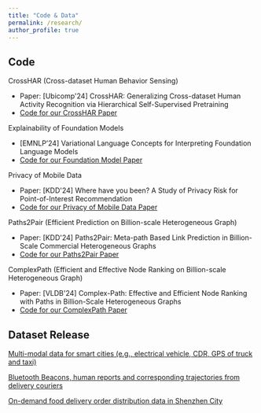 ```yaml
---
title: "Code & Data"
permalink: /research/
author_profile: true
---
```


## Code

CrossHAR (Cross-dataset Human Behavior Sensing)
- Paper: [Ubicomp'24] CrossHAR: Generalizing Cross-dataset Human Activity Recognition via Hierarchical Self-Supervised Pretraining
- <a href="https://github.com/kingdomrush2/CrossHAR">Code for our CrossHAR Paper</a>

Explainability of Foundation Models
- [EMNLP’24] Variational Language Concepts for Interpreting Foundation Language Models
- <a href="https://github.com/Wang-ML-Lab/interpretable-foundation-models">Code for our Foundation Model Paper</a>

Privacy of Mobile Data
- Paper: [KDD'24] Where have you been? A Study of Privacy Risk for Point-of-Interest Recommendation
- <a href="https://github.com/KunlinChoi/POIPrivacy">Code for our Privacy of Mobile Data Paper</a>

Paths2Pair (Efficient Prediction on Billion-scale Heterogeneous Graph)
- Paper: [KDD'24] Paths2Pair: Meta-path Based Link Prediction in Billion-Scale Commercial Heterogeneous Graphs
- <a href="https://github.com/JQHang/Paths2Pair">Code for our Paths2Pair Paper</a>

ComplexPath (Efficient and Effective Node Ranking on Billion-scale Heterogeneous Graph)
- Paper: [VLDB'24] Complex-Path: Effective and Efficient Node Ranking with Paths in Billion-Scale Heterogeneous Graphs
- <a href="https://github.com/JQHang/Complex-path">Code for our ComplexPath Paper</a>

## Dataset Release

<a href="https://people.cs.rutgers.edu/~dz220/Data.html">Multi-modal data for smart cities (e.g., electrical vehicle, CDR, GPS of truck and taxi)</a>

<a href="https://tianchi.aliyun.com/dataset/dataDetail?dataId=76359">Bluetooth Beacons, human reports and corresponding trajectories from delivery couriers</a>

<a href="https://tianchi.aliyun.com/dataset/106807">On-demand food delivery order distribution data in Shenzhen City</a>
